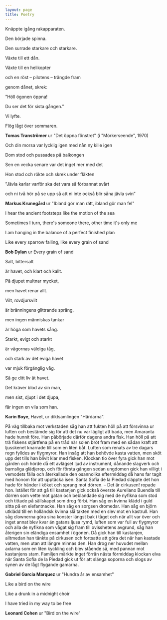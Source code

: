 ```yaml
---
layout: page
title: Poetry
---
```


Knäppte igång rakapparaten.

Den började spinna.

Den surrade starkare och starkare.

Växte till ett dån.

Växte till en helikopter

och en röst – pilotens – trängde fram

genom dånet, skrek:

”Höll ögonen öppna!

Du ser det för sista gången.”

Vi lyfte.

Flög lågt över sommaren.

**Tomas Tranströmer** ur "Det öppna fönstret"  (i "Mörkerseende", 1970)

Och din morsa var lycklig igen med nån ny kille igen

Dom stod och pussades på balkongen

Sen en vecka senare var det inget mer med det

Hon stod och rökte och skrek under fläkten

”Jävla karlar varför ska det vara så förbannat svårt

och ni två hör på se upp så att ni inte också blir såna jävla svin”

**Markus Krunegård** ur "Ibland gör man rätt, ibland gör man fel"

I hear the ancient footsteps like the motion of the sea

Sometimes I turn, there's someone there, other time it's only me

I am hanging in the balance of a perfect finished plan

Like every sparrow falling, like every grain of sand

**Bob Dylan** ur Every grain of sand

Salt, bittersalt

är havet, och klart och kallt.

På djupet multnar mycket,

men havet renar allt.

Vilt, rovdjursvilt

är bränningens glittrande språng,

men ingen människas tankar

är höga som havets sång.

Starkt, evigt och starkt

är vågornas väldiga tåg,

och stark av det eviga havet

var mjuk förgänglig våg.

Så ge ditt liv åt havet.

Det kräver blod av sin man,

men sist, djupt i det djupa,

får ingen en vila som han.

**Karin Boye**, Havet, ur diktsamlingen "Härdarna".

På väg tillbaka mot verkstaden såg han att fukten höll på att försvinna ur luften och bestämde sig för att det nu var lägligt att bada, men Amaranta hade hunnit före. Han påbörjade därför dagens andra fisk. Han höll på att trä fiskens stjärtfena på en tråd när solen bröt fram med en sådan kraft att ljusskenet knarrade till som en liten båt. Luften som renats av tre dagars regn fylldes av flygmyror. Han insåg att han behövde kasta vatten, men sköt upp det tills han blivit klar med fisken. Klockan tio över fyra gick han mot gården och hörde då ett avlägset ljud av instrument, dånande slagverk och barnsliga glädjerop, och för första gången sedan ungdomen gick han villigt i vemodets fälla och återkallade den osannolika eftermiddag då hans far tagit med honom för att upptäcka isen. Santa Sofía de la Piedad släppte det hon hade för händer i köket och sprang mot dörren. – Det är cirkusen! ropade hon. Istället för att gå till kastanjen gick också överste Aureliano Buendía till dörren som vette mot gatan och beblandade sig med de nyfikna som stod och tittade på sällskapet som drog förbi. Han såg en kvinna klädd i guld sitta på en elefantnacke. Han såg en sorgsen dromedar. Han såg en björn utklädd till en holländsk kvinna slå takten med en slev mot en kastrull. Han såg clownerna göra sina konster längst bak i tåget och när allt var över och inget annat blev kvar än gatans ljusa rymd, luften som var full av flygmyror och alla de nyfikna som vågat sig fram till ovisshetens avgrund, såg han återigen sin eländiga ensamhet i ögonen. Då gick han till kastanjen, alltmedan han tänkte på cirkusen och fortsatte att göra det när han kastade vatten, men utan att längre minnas den. Han drog ner huvudet mellan axlarna som en liten kyckling och blev stående så, med pannan mot kastanjens stam. Familjen märkte inget förrän nästa förmiddag klockan elva när Santa Sofía de la Piedad gick ut för att slänga soporna och slogs av synen av de lågt flygande gamarna.

**Gabriel Garcia Marquez** ur "Hundra år av ensamhet" 


Like a bird on the wire 

Like a drunk in a midnight choir 

I have tried in my way to be free

**Leonard Cohen** ur "Bird on the wire"